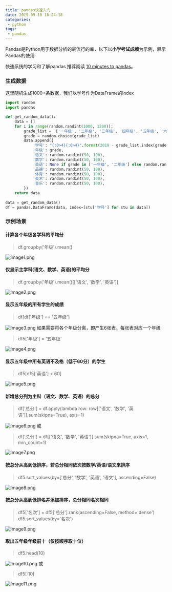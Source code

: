 ```yaml
---
title: pandas快速入门
date: 2019-09-10 18:24:18
categories:
 - python
tags:
 - pandas
---
```

Pandas是Python用于数据分析的最流行的库，以下以**小学考试成绩**为示例，展示Pandas的使用
<escape><!-- more --></escape>


快速系统的学习和了解pandas 推荐阅读 [10 minutes to pandas](https://pandas.pydata.org/pandas-docs/stable/getting_started/10min.html)。

### 生成数据
这里随机生成1000+条数据，我们以学号作为DataFrame的Index
```python
import random
import pandas

def get_random_data():
    data = []
    for i in range(random.randint(1000, 1200)):
        grade_list =  ['一年级', '二年级', '三年级', '四年级', '五年级', '六年级']
        grade = random.choice(grade_list)
        data.append({
            '学号': "{:0>4}{:0>4}".format(2019 - grade_list.index(grade), i),
            '年级': grade,
            '语文': random.randint(50, 100),
            '数学': random.randint(50, 100),
            '英语': None if grade in ['一年级', '二年级'] else random.randint(50, 100),
            '品德': random.randint(50, 100),
            '体育': random.randint(50, 100),
            '美术': random.randint(50, 100),
            '音乐': random.randint(50, 100),
        })
    return data
    
data = get_random_data()
df = pandas.DataFrame(data, index=[stu['学号'] for stu in data])
```
### 示例场景
#### 计算各个年级各学科的平均分
> df.groupby('年级').mean()

![Image1.png](pandas快速入门/Image1.png)
#### 仅显示主学科(语文、数学、英语)的平均分
> df.groupby('年级').mean()[['语文', '数学', '英语']]

![Image2.png](pandas快速入门/Image2.png)
#### 显示五年级的所有学生的成绩
> df[df['年级'] == '五年级']

![Image3.png](pandas快速入门/Image3.png)
如果需要将各个年级分离，即产生6张表，每张表对应一个年级
> df5['年级'] = '五年级'

![Image4.png](pandas快速入门/Image4.png)

#### 显示五年级中所有英语不及格（低于60分）的学生
> df5[df5['英语'] < 60]

![Image5.png](pandas快速入门/Image5.png)

#### 新增总分列为主科（语文、数学、英语）的总分
> df['总分'] = df.apply(lambda row: row[['语文', '数学', '英语']].sum(skipna=True), axis=1)

![Image6.png](pandas快速入门/Image6.png)
或
> df['总分'] = df[['语文', '数学', '英语']].sum(skipna=True, axis=1, min_count=1)

![Image7.png](pandas快速入门/Image7.png)
#### 按总分从高到低排序，若总分相同依次按数学/英语/语文来排序
> df5.sort_values(by=['总分', '数学', '英语', '语文'], ascending=False)

![Image8.png](pandas快速入门/Image8.png)
#### 按总分从高到低排名并添加排序，总分相同名次相同
> df5['名次'] = df5['总分'].rank(ascending=False, method='dense')
> df5.sort_values(by='名次')

![Image9.png](pandas快速入门/Image9.png)

#### 取出五年级年级前十（仅按顺序取十位）
> df5.head(10)

![Image10.png](pandas快速入门/Image10.png)
或
> df5[:10]

![Image11.png](pandas快速入门/Image11.png)

